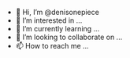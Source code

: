 - 👋 Hi, I’m @denisonepiece
- 👀 I’m interested in ...
- 🌱 I’m currently learning ...
- 💞️ I’m looking to collaborate on ...
- 📫 How to reach me ...

<!---
denisonepiece/denisonepiece is a ✨ special ✨ repository because its `README.md` (this file) appears on your GitHub profile.
You can click the Preview link to take a look at your changes.
--->
